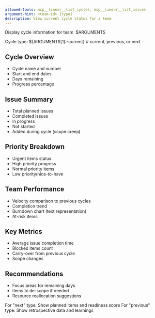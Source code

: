 ```yaml
---
allowed-tools: mcp__linear__list_cycles, mcp__linear__list_issues
argument-hint: <team-id> [type]
description: View current cycle status for a team
---
```


Display cycle information for team: $ARGUMENTS

Cycle type: ${ARGUMENTS[1]:-current}  # current, previous, or next

## Cycle Overview
- Cycle name and number
- Start and end dates
- Days remaining
- Progress percentage

## Issue Summary
- Total planned issues
- Completed issues
- In progress
- Not started
- Added during cycle (scope creep)

## Priority Breakdown
- Urgent items status
- High priority progress
- Normal priority items
- Low priority/nice-to-have

## Team Performance
- Velocity comparison to previous cycles
- Completion trend
- Burndown chart (text representation)
- At-risk items

## Key Metrics
- Average issue completion time
- Blocked items count
- Carry-over from previous cycle
- Scope changes

## Recommendations
- Focus areas for remaining days
- Items to de-scope if needed
- Resource reallocation suggestions

For "next" type: Show planned items and readiness score
For "previous" type: Show retrospective data and learnings